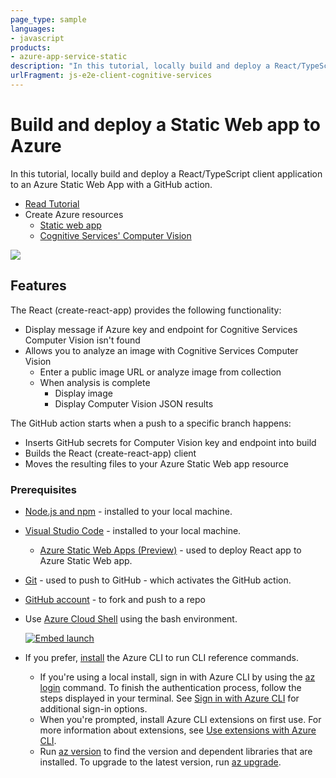 ```yaml
---
page_type: sample
languages:
- javascript
products:
- azure-app-service-static
description: "In this tutorial, locally build and deploy a React/TypeScript client application to an Azure Static Web App with a GitHub action. Allows you to analyze an image with Cognitive Services Computer Vision."
urlFragment: js-e2e-client-cognitive-services
---
```


# Build and deploy a Static Web app to Azure

In this tutorial, locally build and deploy a React/TypeScript client application to an Azure Static Web App with a GitHub action. 

* [Read Tutorial](https://docs.microsoft.com/azure/developer/javascript/tutorial/static-web-app/introduction)
* Create Azure resources
    * [Static web app](https://docs.microsoft.com/azure/static-web-apps)
    * [Cognitive Services' Computer Vision](https://docs.microsoft.com/azure/cognitive-services/computer-vision/)

![](https://docs.microsoft.com/azure/developer/javascript/media/static-web-app/browser-screenshot-react-computervision-app-image-analysis-result.png)

## Features

The React (create-react-app) provides the following functionality: 
* Display message if Azure key and endpoint for Cognitive Services Computer Vision isn't found
* Allows you to analyze an image with Cognitive Services Computer Vision
    * Enter a public image URL or analyze image from collection
    * When analysis is complete
        * Display image
        * Display Computer Vision JSON results 

The GitHub action starts when a push to a specific branch happens:
* Inserts GitHub secrets for Computer Vision key and endpoint into build
* Builds the React (create-react-app) client
* Moves the resulting files to your Azure Static Web app resource

### Prerequisites


- [Node.js and npm](https://nodejs.org/en/download) - installed to your local machine.
- [Visual Studio Code](https://code.visualstudio.com/) - installed to your local machine. 
    - [Azure Static Web Apps (Preview)](https://marketplace.visualstudio.com/items?itemName=ms-azuretools.vscode-azurestaticwebapps) - used to deploy React app to Azure Static Web app.
- [Git](https://git-scm.com/downloads) - used to push to GitHub - which activates the GitHub action.
- [GitHub account](https://github.com/join) - to fork and push to a repo
- Use [Azure Cloud Shell](https://docs.microsoft.com/azure/cloud-shell/quickstart) using the bash environment.

   [![Embed launch](https://shell.azure.com/images/launchcloudshell.png "Launch Azure Cloud Shell")](https://shell.azure.com)   
- If you prefer, [install](https://docs.microsoft.com/cli/azure/install-azure-cli) the Azure CLI to run CLI reference commands.
   - If you're using a local install, sign in with Azure CLI by using the [az login](https://docs.microsoft.com/cli/azure/reference-index#az-login) command.  To finish the authentication process, follow the steps displayed in your terminal.  See [Sign in with Azure CLI](https://docs.microsoft.com/cli/azure/authenticate-azure-cli) for additional sign-in options.
  - When you're prompted, install Azure CLI extensions on first use.  For more information about extensions, see [Use extensions with Azure CLI](https://docs.microsoft.com/cli/azure/azure-cli-extensions-overview).
  - Run [az version](https://docs.microsoft.com/cli/azure/reference-index?#az_version) to find the version and dependent libraries that are installed. To upgrade to the latest version, run [az upgrade](https://docs.microsoft.com/cli/azure/reference-index?#az_upgrade).


